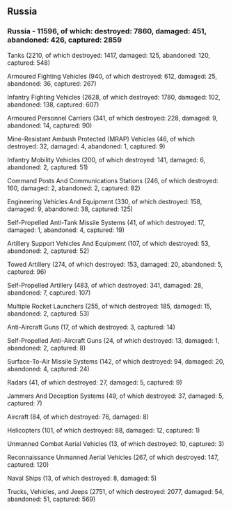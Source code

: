 
 
 ## Russia
 
 ### Russia - 11596, of which: destroyed: 7860, damaged: 451, abandoned: 426, captured: 2859

 

 

 Tanks (2210, of which destroyed: 1417, damaged: 125, abandoned: 120, captured: 548)

 Armoured Fighting Vehicles (940, of which destroyed: 612, damaged: 25, abandoned: 36, captured: 267)

 Infantry Fighting Vehicles (2628, of which destroyed: 1780, damaged: 102, abandoned: 138, captured: 607)

 Armoured Personnel Carriers (341, of which destroyed: 228, damaged: 9, abandoned: 14, captured: 90)

 Mine-Resistant Ambush Protected (MRAP) Vehicles (46, of which destroyed: 32, damaged: 4, abandoned: 1, captured: 9)

 Infantry Mobility Vehicles (200, of which destroyed: 141, damaged: 6, abandoned: 2, captured: 51)

 Command Posts And Communications Stations (246, of which destroyed: 160, damaged: 2, abandoned: 2, captured: 82)

 Engineering Vehicles And Equipment (330, of which destroyed: 158, damaged: 9, abandoned: 38, captured: 125)

 Self-Propelled Anti-Tank Missile Systems (41, of which destroyed: 17, damaged: 1, abandoned: 4, captured: 19)

 Artillery Support Vehicles And Equipment (107, of which destroyed: 53, abandoned: 2, captured: 52)

 Towed Artillery (274, of which destroyed: 153, damaged: 20, abandoned: 5, captured: 96)

 Self-Propelled Artillery (483, of which destroyed: 341, damaged: 28, abandoned: 7, captured: 107)

 Multiple Rocket Launchers (255, of which destroyed: 185, damaged: 15, abandoned: 2, captured: 53)

 Anti-Aircraft Guns (17, of which destroyed: 3, captured: 14)

 Self-Propelled Anti-Aircraft Guns (24, of which destroyed: 13, damaged: 1, abandoned: 2, captured: 8)

 Surface-To-Air Missile Systems (142, of which destroyed: 94, damaged: 20, abandoned: 4, captured: 24)

 Radars (41, of which destroyed: 27, damaged: 5, captured: 9)

 Jammers And Deception Systems (49, of which destroyed: 37, damaged: 5, captured: 7)

 Aircraft (84, of which destroyed: 76, damaged: 8)

 Helicopters (101, of which destroyed: 88, damaged: 12, captured: 1)

 Unmanned Combat Aerial Vehicles (13, of which destroyed: 10, captured: 3)

 Reconnaissance Unmanned Aerial Vehicles (267, of which destroyed: 147, captured: 120)

 Naval Ships (13, of which destroyed: 8, damaged: 5)

 Trucks, Vehicles, and Jeeps (2751, of which destroyed: 2077, damaged: 54, abandoned: 51, captured: 569)

